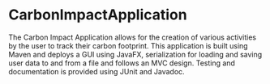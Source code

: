 # CarbonImpactApplication
The Carbon Impact Application allows for the creation of various activities by the user to track their carbon footprint. This application is built using Maven and deploys a GUI using JavaFX, serialization for loading and saving user data to and from a file and follows an MVC design. Testing and documentation is provided using JUnit and Javadoc.  

